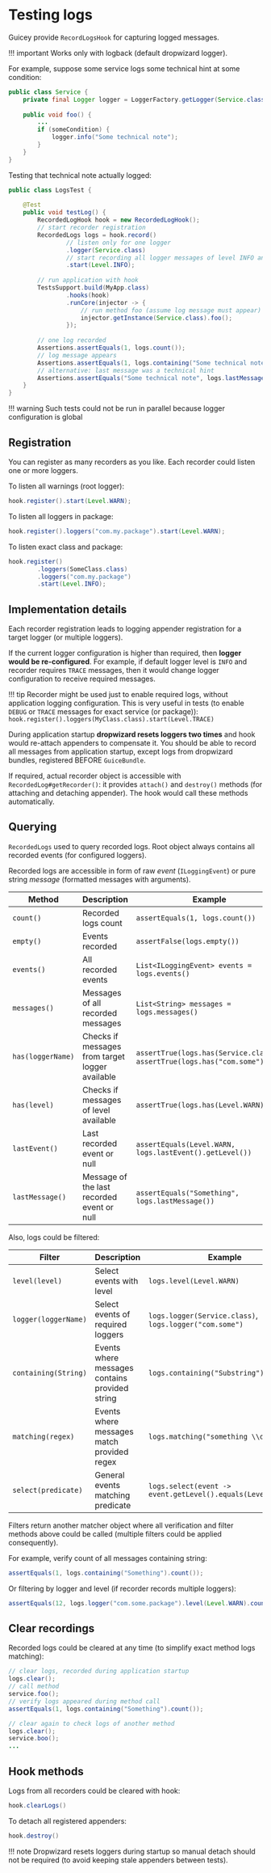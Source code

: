 # Testing logs

Guicey provide `RecordLogsHook` for capturing logged messages.

!!! important
    Works only with logback (default dropwizard logger).

For example, suppose some service logs some technical hint at some condition:

```java
public class Service {
    private final Logger logger = LoggerFactory.getLogger(Service.class);
    
    public void foo() {
        ...
        if (someCondition) {
            logger.info("Some technical note");
        }
    }
}
```

Testing that technical note actually logged:

```java
public class LogsTest {
    
    @Test
    public void testLog() {
        RecordedLogHook hook = new RecordedLogHook();
        // start recorder registration
        RecordedLogs logs = hook.record()
                // listen only for one logger
                .logger(Service.class)
                // start recording all logger messages of level INFO and above
                .start(Level.INFO);
        
        // run application with hook
        TestsSupport.build(MyApp.class)
                .hooks(hook)
                .runCore(injector -> {
                    // run method foo (assume log message must appear)
                    injector.getInstance(Service.class).foo();
                });
        
        // one log recorded
        Assertions.assertEquals(1, logs.count());
        // log message appears
        Assertions.assertEquals(1, logs.containing("Some technical note").count());
        // alternative: last message was a technical hint
        Assertions.assertEquals("Some technical note", logs.lastMessage());
    }
}
```

!!! warning
    Such tests could not be run in parallel because logger configuration is global

## Registration

You can register as many recorders as you like. Each recorder could listen one or more
loggers.

To listen all warnings (root logger):

```java
hook.register().start(Level.WARN);
```

To listen all loggers in package:

```java
hook.register().loggers("com.my.package").start(Level.WARN);
```

To listen exact class and package:

```java
hook.register()
        .loggers(SomeClass.class)
        .loggers("com.my.package")
        .start(Level.INFO);
```

## Implementation details

Each recorder registration leads to logging appender registration for a target logger
(or multiple loggers).

If the current logger configuration is higher than required, then **logger would be 
re-configured**. For example, if default logger level is `INFO` and recorder requires `TRACE` messages,
then it would change logger configuration to receive required messages.

!!! tip
    Recorder might be used just to enable required logs, without application 
    logging configuration. This is very useful in tests (to enable `DEBUG` or `TRACE` 
    messages for exact service (or package)): `hook.register().loggers(MyClass.class).start(Level.TRACE)`

During application startup **dropwizard resets loggers two times** and hook would
re-attach appenders to compensate it. You should be able to record all messages from application startup,
except logs from dropwizard bundles, registered BEFORE `GuiceBundle`.

If required, actual recorder object is accessible with `RecordedLog#getRecorder()`:
it provides `attach()` and `destroy()` methods (for attaching and detaching appender).
The hook would call these methods automatically.

## Querying

`RecordedLogs` used to query recorded logs. Root object always contains all recorded events
(for configured loggers).

Recorded logs are accessible in form of raw *event* (`ILoggingEvent`) or pure string *message* 
(formatted messages with arguments).

| Method            | Description                                     | Example                                                                   |
|-------------------|-------------------------------------------------|---------------------------------------------------------------------------|
| `count()`         | Recorded logs count                             | `assertEquals(1, logs.count())`                                           |
| `empty()`         | Events recorded                                 | `assertFalse(logs.empty())`                                               |
| `events()`        | All recorded events                             | `List<ILoggingEvent> events = logs.events()`                              |
| `messages()`      | Messages of all recorded messages               | `List<String> messages = logs.messages()`                                 |
| `has(loggerName)` | Checks if messages from target logger available | `assertTrue(logs.has(Service.class))`, `assertTrue(logs.has("com.some"))` |
| `has(level)`      | Checks if messages of level available           | `assertTrue(logs.has(Level.WARN))`                                        |
| `lastEvent()`     | Last recorded event or null                     | `assertEquals(Level.WARN, logs.lastEvent().getLevel())`                   |
| `lastMessage()`   | Message of the last recorded event or null      | `assertEquals("Something", logs.lastMessage())`                           |

Also, logs could be filtered:

| Filter               | Description                                    | Example                                                      |
|----------------------|------------------------------------------------|--------------------------------------------------------------|
| `level(level)`       | Select events with level                       | `logs.level(Level.WARN)`                                     |
| `logger(loggerName)` | Select events of required loggers              | `logs.logger(Service.class)`, `logs.logger("com.some")`     |
| `containing(String)` | Events where messages contains provided string | `logs.containing("Substring")`                               |
| `matching(regex)`    | Events where messages match provided regex     | `logs.matching("something \\d+")`                            |
| `select(predicate)`  | General events matching predicate              | `logs.select(event -> event.getLevel().equals(Level.TRACE))` |

Filters return another matcher object where all verification and filter methods above could be called
(multiple filters could be applied consequently).

For example, verify count of all messages containing string:

```java
assertEquals(1, logs.containing("Something").count());
```

Or filtering by logger and level (if recorder records multiple loggers):

```java
assertEquals(12, logs.logger("com.some.package").level(Level.WARN).count())
```

## Clear recordings

Recorded logs could be cleared at any time (to simplify exact method logs matching):

```java
// clear logs, recorded during application startup
logs.clear();
// call method
service.foo();
// verify logs appeared during method call
assertEquals(1, logs.containing("Something").count());

// clear again to check logs of another method
logs.clear();
service.boo();
...
```

## Hook methods

Logs from all recorders could be cleared with hook:

```java
hook.clearLogs()
```

To detach all registered appenders:

```java
hook.destroy()
```

!!! note
    Dropwizard resets loggers during startup so manual detach should not be required
    (to avoid keeping stale appenders between tests).
